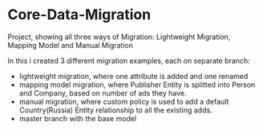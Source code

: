 Core-Data-Migration
===================

Project, showing all three ways of Migration: Lightweight Migration, Mapping Model and Manual Migration

In this i created 3 different migration examples, each on separate branch:
 - lightweight migration, where one attribute is added and one renamed
 - mapping model migration, where Publisher Entity is splitted into Person and Company, based on number of ads they have.
 - manual migration, where custom policy is used to add a default Country(Russia) Entity relationship to all the existing adds.
 - master branch with the base model
